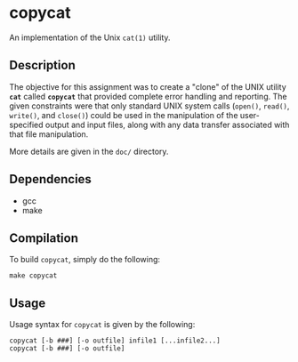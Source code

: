 # copycat

An implementation of the Unix `cat(1)` utility.

## Description

The objective for this assignment was to create a "clone" of the UNIX utility **`cat`** called **`copycat`** that provided complete error handling and reporting.  The given constraints were that only standard UNIX system calls (`open()`, `read()`, `write()`, and `close()`) could be used in the manipulation of the user-specified output and input files, along with any data transfer associated with that file manipulation.


More details are given in the `doc/` directory.

## Dependencies

* gcc
* make

## Compilation

To build `copycat`, simply do the following:

	make copycat

## Usage

Usage syntax for `copycat` is given by the following:

	copycat [-b ###] [-o outfile] infile1 [...infile2...]
	copycat [-b ###] [-o outfile]
